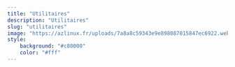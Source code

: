 ```yaml
---
title: "Utilitaires"
description: "Utilitaires"
slug: "utilitaires"
image: "https://azlinux.fr/uploads/7a8a8c59343e9e898087815847ec6922.webp"
style:
    background: "#c80000"
    color: "#fff"
---
```

